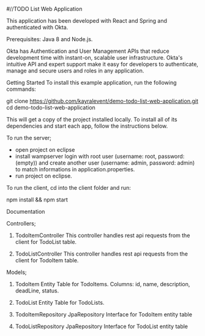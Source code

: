 #//TODO List Web Application

This application has been developed with React and Spring and authenticated with Okta.

Prerequisites: Java 8 and Node.js.

Okta has Authentication and User Management APIs that reduce development time with instant-on, scalable user infrastructure. Okta's intuitive API and expert support make it easy for developers to authenticate, manage and secure users and roles in any application.

Getting Started
To install this example application, run the following commands:

git clone https://github.com/kayralevent/demo-todo-list-web-application.git
cd demo-todo-list-web-application

This will get a copy of the project installed locally. To install all of its dependencies and start each app, follow the instructions below.

To run the server; 
- open project on eclipse
- install wampserver login with root user (username: root, password:(empty)) and create another user (username: admin, password: admin) to match informations in application.properties.
- run project on eclipse.

To run the client, cd into the client folder and run:

npm install && npm start

Documentation

Controllers;

1. TodoItemController
This controller handles rest api requests from the client for TodoList table.

2. TodoListController
This controller handles rest api requests from the client for TodoItem table.

Models;

1. TodoItem
Entity Table for TodoItems.
Columns: id, name, description, deadLine, status.

2. TodoList
Entity Table for TodoLists.

3. TodoItemRepository
JpaRepository Interface for TodoItem entity table

4. TodoListRepository
JpaRepository Interface for TodoList entity table